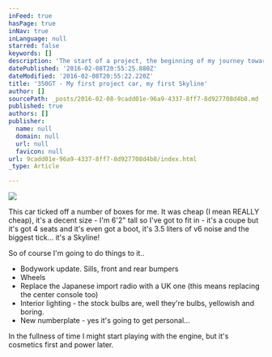 ```yaml
---
inFeed: true
hasPage: true
inNav: true
inLanguage: null
starred: false
keywords: []
description: 'The start of a project, the beginning of my journey towards the GT-R'
datePublished: '2016-02-08T20:55:25.880Z'
dateModified: '2016-02-08T20:55:22.220Z'
title: '350GT - My first project car, my first Skyline'
author: []
sourcePath: _posts/2016-02-08-9cadd01e-96a9-4337-8ff7-8d927708d4b8.md
published: true
authors: []
publisher:
  name: null
  domain: null
  url: null
  favicon: null
url: 9cadd01e-96a9-4337-8ff7-8d927708d4b8/index.html
_type: Article

---
```

![](https://the-grid-user-content.s3-us-west-2.amazonaws.com/dbce6755-9210-43c8-8531-f24d5dc8908c.jpg)

This car ticked off a number of boxes for me. It was cheap (I mean REALLY cheap), it's a decent size - I'm 6'2" tall so I've got to fit in - it's a coupe but it's got 4 seats and it's even got a boot, it's 3.5 liters of v6 noise and the biggest tick... it's a Skyline!

So of course I'm going to do things to it..

* Bodywork update. Sills, front and rear bumpers
* Wheels
* Replace the Japanese import radio with a UK one (this means replacing the center console too)
* Interior lighting - the stock bulbs are, well they're bulbs, yellowish and boring.
* New numberplate - yes it's going to get personal...

In the fullness of time I might start playing with the engine, but it's cosmetics first and power later.